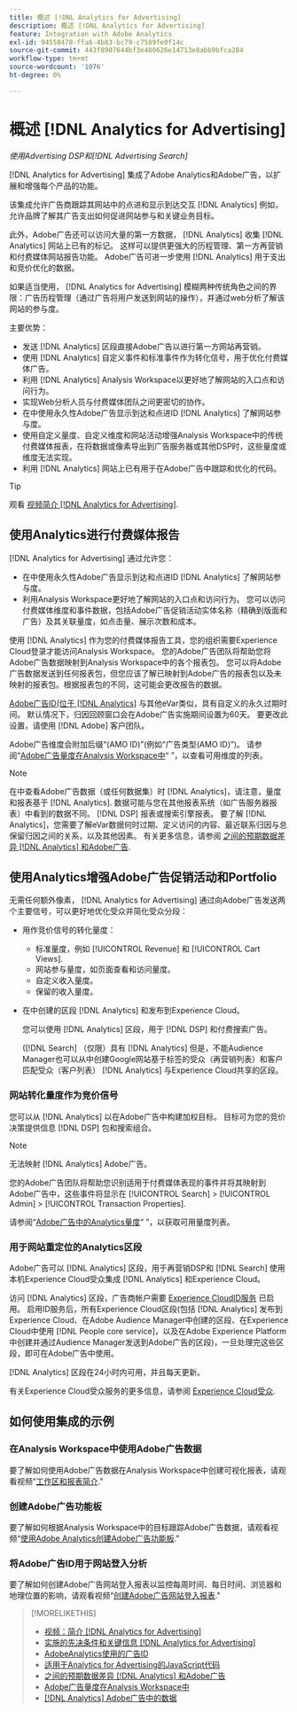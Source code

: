 ```yaml
---
title: 概述 [!DNL Analytics for Advertising]
description: 概述 [!DNL Analytics for Advertising]
feature: Integration with Adobe Analytics
exl-id: 94558478-ffa6-4b83-bc79-c7589fe0f14c
source-git-commit: 443f8907644bf3e480626e14713e8abb9bfca284
workflow-type: tm+mt
source-wordcount: '1076'
ht-degree: 0%

---
```


# 概述 [!DNL Analytics for Advertising]

*使用Advertising DSP和[!DNL Advertising Search]*

[!DNL Analytics for Advertising] 集成了Adobe Analytics和Adobe广告，以扩展和增强每个产品的功能。

该集成允许广告商跟踪其网站中的点进和显示到达交互 [!DNL Analytics] 例如，允许品牌了解其广告支出如何促进网站参与和关键业务目标。

此外，Adobe广告还可以访问大量的第一方数据， [!DNL Analytics] 收集 [!DNL Analytics] 网站上已有的标记。 这样可以提供更强大的历程管理、第一方再营销和付费媒体网站报告功能。 Adobe广告可进一步使用 [!DNL Analytics] 用于支出和竞价优化的数据。

如果适当使用， [!DNL Analytics for Advertising] 模糊两种传统角色之间的界限：广告历程管理（通过广告将用户发送到网站的操作），并通过web分析了解该网站的参与度。

主要优势：

* 发送 [!DNL Analytics] 区段直接Adobe广告以进行第一方网站再营销。
* 使用 [!DNL Analytics] 自定义事件和标准事件作为转化信号，用于优化付费媒体广告。
* 利用 [!DNL Analytics] Analysis Workspace以更好地了解网站的入口点和访问行为。
* 实现Web分析人员与付费媒体团队之间更密切的协作。
* 在中使用永久性Adobe广告显示到达和点进ID [!DNL Analytics] 了解网站参与度。
* 使用自定义量度、自定义维度和网站活动增强Analysis Workspace中的传统付费媒体报表，在将数据或像素导出到广告服务器或其他DSP时，这些量度或维度无法实现。
* 利用 [!DNL Analytics] 网站上已有用于在Adobe广告中跟踪和优化的代码。

>[!TIP]
>
> 观看 [视频简介 [!DNL Analytics for Advertising]](https://experienceleague.adobe.com/docs/advertising-learn/tutorials/analytics/intro-a4adc.html?lang=en#analytics).

## 使用Analytics进行付费媒体报告

[!DNL Analytics for Advertising] 通过允许您：

* 在中使用永久性Adobe广告显示到达和点进ID [!DNL Analytics] 了解网站参与度。
* 利用Analysis Workspace更好地了解网站的入口点和访问行为。 您可以访问付费媒体维度和事件数据，包括Adobe广告促销活动实体名称（精确到版面和广告）及其关联量度，如点击量、展示次数和成本。

使用 [!DNL Analytics] 作为您的付费媒体报告工具，您的组织需要Experience Cloud登录才能访问Analysis Workspace。 您的Adobe广告团队将帮助您将Adobe广告数据映射到Analysis Workspace中的各个报表包。 您可以将Adobe广告数据发送到任何报表包，但您应该了解已映射到Adobe广告的报表包以及未映射的报表包。根据报表包的不同，这可能会更改报告的数据。

[Adobe广告ID(位于 [!DNL Analytics]](ids.md) 与其他eVar类似，具有自定义的永久过期时间。 默认情况下，归因回顾窗口会在Adobe广告实施期间设置为60天。 要更改此设置，请使用 [!DNL Adobe] 客户团队。

Adobe广告维度会附加后缀“(AMO ID)”(例如“广告类型(AMO ID)”)。 请参阅“[Adobe广告量度在Analysis Workspace中](advertising-metrics-in-analytics.md)“ ”，以查看可用维度的列表。

>[!NOTE]
>
> 在中查看Adobe广告数据（或任何数据集）时 [!DNL Analytics]，请注意，量度和报表基于 [!DNL Analytics]. 数据可能与您在其他报表系统（如广告服务器报表）中看到的数据不同。 [!DNL DSP] 报表或搜索引擎报表。 要了解 [!DNL Analytics]，您需要了解eVar数据何时过期、定义访问的内容、最近联系归因与总保留归因之间的关系，以及其他因素。 有关更多信息，请参阅 [之间的预期数据差异 [!DNL Analytics] 和Adobe广告](data-variances.md).

## 使用Analytics增强Adobe广告促销活动和Portfolio

无需任何额外像素， [!DNL Analytics for Advertising] 通过向Adobe广告发送两个主要信号，可以更好地优化受众并简化受众分段：

* 用作竞价信号的转化量度：
   * 标准量度，例如 [!UICONTROL Revenue] 和 [!UICONTROL Cart Views].
   * 网站参与量度，如页面查看和访问量度。
   * 自定义收入量度。
   * 保留的收入量度。
* 在中创建的区段 [!DNL Analytics] 和发布到Experience Cloud。

   您可以使用 [!DNL Analytics] 区段，用于 [!DNL DSP] 和付费搜索广告。

   ([!DNL Search] （仅限）具有 [!DNL Analytics] 但是，不能Audience Manager也可以从中创建Google网站基于标签的受众（再营销列表）和客户匹配受众（客户列表） [!DNL Analytics] 与Experience Cloud共享的区段。

### 网站转化量度作为竞价信号

您可以从 [!DNL Analytics] 以在Adobe广告中构建加权目标。 目标可为您的竞价决策提供信息 [!DNL DSP] 包和搜索组合。

>[!NOTE]
>
> 无法映射 [!DNL Analytics] Adobe广告。

您的Adobe广告团队将帮助您识别适用于付费媒体表现的事件并将其映射到Adobe广告中，这些事件将显示在 [!UICONTROL Search] > [!UICONTROL Admin] > [!UICONTROL Transaction Properties].

请参阅“[Adobe广告中的Analytics量度](analytics-data-in-advertising.md)“ ”，以获取可用量度列表。

### 用于网站重定位的Analytics区段

Adobe广告可以 [!DNL Analytics] 区段，用于再营销DSP和 [!DNL Search] 使用本机Experience Cloud受众集成 [!DNL Analytics] 和Experience Cloud。

访问 [!DNL Analytics] 区段，广告商帐户需要 [Experience CloudID服务](https://experienceleague.adobe.com/docs/id-service/using/home.html) 已启用。 启用ID服务后，所有Experience Cloud区段(包括 [!DNL Analytics] 发布到Experience Cloud、在Adobe Audience Manager中创建的区段、在Experience Cloud中使用 [!DNL People core service]，以及在Adobe Experience Platform中创建并通过Audience Manager发送到Adobe广告的区段)，一旦处理完这些区段，即可在Adobe广告中使用。

[!DNL Analytics] 区段在24小时内可用，并且每天更新。

有关Experience Cloud受众服务的更多信息，请参阅 [Experience Cloud受众](https://experienceleague.adobe.com/docs/core-services/interface/audiences/audience-library.html).

## 如何使用集成的示例

### 在Analysis Workspace中使用Adobe广告数据

要了解如何使用Adobe广告数据在Analysis Workspace中创建可视化报表，请观看视频“[工作区和报表简介](https://experienceleague.adobe.com/docs/advertising-learn/tutorials/analytics/analytics-analysis-workspace-a4adc.html).&quot;

### 创建Adobe广告功能板

要了解如何根据Analysis Workspace中的目标跟踪Adobe广告数据，请观看视频“[使用Adobe Analytics创建Adobe广告功能板](https://experienceleague.adobe.com/docs/advertising-learn/tutorials/analytics/analytics-dashboards-a4adc.html).&quot;

### 将Adobe广告ID用于网站登入分析

要了解如何创建Adobe广告网站登入报表以监控每周时间、每日时间、浏览器和地理位置的影响，请观看视频“[创建Adobe广告网站登入报表](https://experienceleague.adobe.com/docs/advertising-learn/tutorials/analytics/analytics-site-entry-a4adc.html).&quot;

>[!MORELIKETHIS]
>
>* [视频：简介 [!DNL Analytics for Advertising]](https://experienceleague.adobe.com/docs/advertising-learn/tutorials/analytics/intro-a4adc.html)
>* [实施的先决条件和关键信息 [!DNL Analytics for Advertising]](prerequisites.md)
>* [AdobeAnalytics使用的广告ID](ids.md)
>* [适用于Analytics for Advertising的JavaScript代码](/help/integrations/analytics/javascript.md)
>* [之间的预期数据差异 [!DNL Analytics] 和Adobe广告](data-variances.md)
>* [Adobe广告量度在Analysis Workspace中](/help/integrations/analytics/advertising-metrics-in-analytics.md)
>* [[!DNL Analytics] Adobe广告中的数据](/help/integrations/analytics/analytics-data-in-advertising.md)

